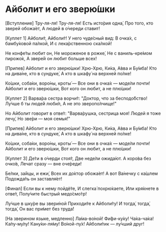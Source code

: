 # Айболит и его зверю́шки

[Вступление]
Тру-ля-ля! Тру-ля-ля!
Есть исто́рия одна́,
Про того, кто зверей обожа́ет,
А людей в о́череди ставит!

[Куплет 1]
Айболи́т, Айболи́т!
У него чуде́сный вид:
В очка́х, с бамбу́ковой па́лкой,
И с лека́рственною ска́лкой!

Не конфе́ты любит он,
Не мороженое в рожке́,
Не с ваниль-кре́мом пирожо́к,
А звере́й он любит больше всех!

[Припев]
Айболит и его зверю́шки!
Хрю-Хрю, Ки́ка, А́вва и Бу́мба!
Кто на дива́не, кто в сундуке́,
А кто в шкафу́ на верхней по́лке!

Ко́шки, соба́ки, воро́ны, кроты́ —
Все они в очка́х — моде́ли почти!
Айболит и его зверю́шки,
Вот кого он любит, а не плю́шки!

[Куплет 2]
Варва́ра сестра ворчи́т:
"Доктор, что за бесподо́бство!
Лу́чше б ты люде́й люби́л,
А не это зверопо́лчище!"

Но Айболит говорит в отве́т:
"Варва́рушка, сестрица моя!
Людей я тоже лечу́, 
Но зве́ри — моя семья́!"

[Припев]
Айболит и его зверю́шки!
Хрю-Хрю, Ки́ка, А́вва и Бу́мба!
Кто на дива́не, кто в сундуке́,
А кто в шкафу́ на верхней по́лке!

Ко́шки, соба́ки, воро́ны, кроты́ —
Все они в очка́х — моде́ли почти!
Айболит и его зверю́шки,
Вот кого он любит, а не плю́шки!

[Куплет 3]
Де́ти в о́черди стоя́т, 
Две неде́ли ожида́ют.
А коро́ва без очко́в, 
Лечат сразу — вне оче́реди!

Бе́лки, за́йцы, и ежи́, 
Всех их до́ктор обожа́ет!
А вот Ва́нечку с ка́шлем 
Подожда́ть он заставля́ет!

[Финал]
Если вы к нему пойдё́те,
И слегка́ похрю́каете,
Или кря́кнете в отве́т,
Полу́чите быстрый медо́смо́тр!

Лу́чше в шку́ре вы звери́ной
Приходи́те к Айболи́ту!
И тогда́, тогда́, тогда́,
Он вас при́мет без труда́!

[На зверином языке, медленно]
Ла́ма-во́ной! Фи́фи-ку́ку!
Ча́ка-ча́ка! Ка́пу-му́лу!
Кану́ки-ля́му! Во́ной-пу́х!
Айболи́тик — лу́чший друг!